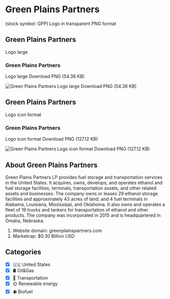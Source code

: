 # Green Plains Partners
 (stock symbol: GPP) Logo in transparent PNG format

## Green Plains Partners
 Logo large

### Green Plains Partners
 Logo large Download PNG (54.38 KB)

![Green Plains Partners
 Logo large Download PNG (54.38 KB)](/img/orig/GPP_BIG-b26ebfa3.png)

## Green Plains Partners
 Logo icon format

### Green Plains Partners
 Logo icon format Download PNG (127.12 KB)

![Green Plains Partners
 Logo icon format Download PNG (127.12 KB)](/img/orig/GPP-babf3940.png)

## About Green Plains Partners


Green Plains Partners LP provides fuel storage and transportation services in the United States. It acquires, owns, develops, and operates ethanol and fuel storage facilities, terminals, transportation assets, and other related assets and businesses. The company owns or leases 29 ethanol storage facilities and approximately 43 acres of land; and 4 fuel terminals in Alabama, Louisiana, Mississippi, and Oklahoma. It also owns and operates a fleet of 19 trucks and tankers for transportation of ethanol and other products. The company was incorporated in 2015 and is headquartered in Omaha, Nebraska.

1. Website domain: greenplainspartners.com
2. Marketcap: $0.30 Billion USD


## Categories
- [x] 🇺🇸 United States
- [x] 🛢 Oil&Gas
- [x] 🚚 Transportation
- [x] 🌞 Renewable energy
- [x] ⛽ Biofuel
